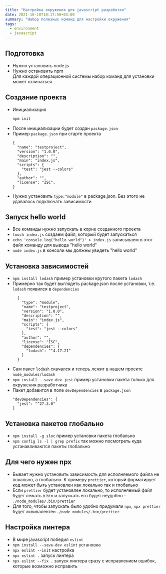 ```yaml
---
title: "Настройка окружения для javascript разработки"
date: 2021-10-18T10:17:50+03:00                  
summary: "Набор полезных команд для настройки окружения"
tags:
  - environment 
  - javascript 
---
```


## Подготовка 
- Нужно установить node.js  
- Нужно остановить npm  
Для каждой операционной системы набор команд для установки может отличаться

## Создание проекта
- Инициализация
  ```javascript
  npm init
  ```
- После инициализации будет создан `package.json`
- Пример `package.json` при старте проекта
  ```
  {
    "name": "testproject",
    "version": "1.0.0",
    "description": "",
    "main": "index.js",
    "scripts": {
      "test": "jest --colors"
    },
    "author": "",
    "license": "ISC",
  }
  ```
- Нужно установить `type:"module"` в package.json. Без этого не удавалось подключать зависимости

## Запуск hello world 
- Все команды нужно запускать в корне созданного проекта
- `touch index.js` создаем файл, который будет запускаться
- `echo 'console.log("hello world")' > index.js` записываем в этот файл команду для вывода "hello world"
- `node index.js` в консоли мы должны увидеть "hello world"

## Установка зависимостей 
- `npm install lodash` пример установки крутого пакета `lodash`
- Примерно так будет выглядеть package.json после установки, т.е. `lodash` появился в `dependencies`
  ```
    {
      "type": "module",
      "name": "testproject",
      "version": "1.0.0",
      "description": "",
      "main": "index.js",
      "scripts": {
        "test": "jest --colors"
      },
      "author": "",
      "license": "ISC",
      "dependencies": {
        "lodash": "^4.17.21"
      }
    }
  ```
- Сам пакет `lodash` скачался и теперь лежит в нашем проекте `node_modules/lodash`
- `npm install --save-dev jest` пример установки пакета только для окружения разработчика
- Пакет добавится в поле `devDependencies` в `package.json`
  ```
  "devDependencies": {
    "jest": "^27.3.0"
  }
  ```

## Установка пакетов глобально 
- `npm install -g sloc` пример установки пакета глобально 
- `npm config ls -l | grep prefix` так можно посмотреть куда устанавливаются пакеты глобально 

## Для чего нужен npx 
- Бывает нужно установить зависимость для исполняемого файла не локально, а глобально. К примеру `prettier`, который форматирует код может быть установлен как локально так и глобально
- Если `prettier` будет установлен локально, то исполняемый файл будет лежать в `bin` и запускать его будет неудобно - `./node_modules/.bin/prettier`
- Для того,  чтобы запускать было удобно придумали `npx`, `npx prettier` будет эквивалентен `./node_modules/.bin/prettier`

## Настройка линтера 
- В мире javascript победил `eslint`
- `npm install --save-dev eslint` установка
- `npx eslint --init` настройка
- `npx eslint .` запуск линтера
- `npx eslint --fix .` запуск линтера сразу с исправлением ошибок, которые возможно исправить

